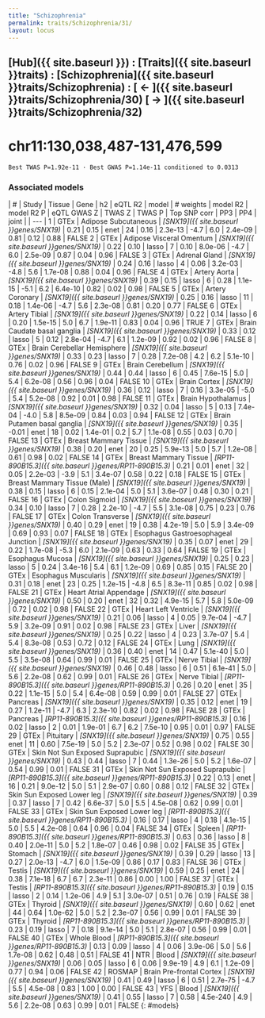 ```yaml
---
title: "Schizophrenia"
permalink: traits/Schizophrenia/31/ 
layout: locus
---
```


## [Hub]({{ site.baseurl }}) : [Traits]({{ site.baseurl }}traits) : [Schizophrenia]({{ site.baseurl }}traits/Schizophrenia) :  [ ← ]({{ site.baseurl }}traits/Schizophrenia/30)  [ → ]({{ site.baseurl }}traits/Schizophrenia/32)

# chr11:130,038,487-131,476,599

`Best TWAS P=1.92e-11 · Best GWAS P=1.14e-11 conditioned to 0.0313`

<script>
Plotly.d3.csv("../31.cond.csv", function(data){ processData(data) } );
</script><div id="graph"></div>

### Associated models

| # | Study | Tissue | Gene | h2 | eQTL R2 | model | # weights | model R2 | model R2 P | eQTL GWAS Z | TWAS Z | TWAS P | Top SNP corr | PP3 | PP4 | joint |
| --- |
 1 | GTEx | Adipose Subcutaneous | *[SNX19]({{ site.baseurl }}genes/SNX19)* | 0.21 |  0.15 | enet | 24 | 0.16 |  2.3e-13 | -4.7 | 6.0 | 2.4e-09 | 0.81 | 0.12 | 0.88 | FALSE
 2 | GTEx | Adipose Visceral Omentum | *[SNX19]({{ site.baseurl }}genes/SNX19)* | 0.22 |  0.10 | lasso |  7 | 0.10 |  8.0e-06 | -4.7 | 6.0 | 2.5e-09 | 0.87 | 0.04 | 0.96 | FALSE
 3 | GTEx | Adrenal Gland | *[SNX19]({{ site.baseurl }}genes/SNX19)* | 0.24 |  0.16 | lasso |  4 | 0.06 |  3.2e-03 | -4.8 | 5.6 | 1.7e-08 | 0.88 | 0.04 | 0.96 | FALSE
 4 | GTEx | Artery Aorta | *[SNX19]({{ site.baseurl }}genes/SNX19)* | 0.39 |  0.15 | lasso |  6 | 0.28 |  1.1e-15 | -5.1 | 6.2 | 6.4e-10 | 0.82 | 0.02 | 0.98 | FALSE
 5 | GTEx | Artery Coronary | *[SNX19]({{ site.baseurl }}genes/SNX19)* | 0.25 |  0.16 | lasso | 11 | 0.18 |  1.4e-06 | -4.7 | 5.6 | 2.3e-08 | 0.81 | 0.20 | 0.77 | FALSE
 6 | GTEx | Artery Tibial | *[SNX19]({{ site.baseurl }}genes/SNX19)* | 0.22 |  0.14 | lasso |  6 | 0.20 |  1.5e-15 |  5.0 | 6.7 | 1.9e-11 | 0.83 | 0.04 | 0.96 |  TRUE
 7 | GTEx | Brain Caudate basal ganglia | *[SNX19]({{ site.baseurl }}genes/SNX19)* | 0.33 |  0.12 | lasso |  5 | 0.12 |  2.8e-04 | -4.7 | 6.1 | 1.2e-09 | 0.92 | 0.02 | 0.96 | FALSE
 8 | GTEx | Brain Cerebellar Hemisphere | *[SNX19]({{ site.baseurl }}genes/SNX19)* | 0.33 |  0.23 | lasso |  7 | 0.28 |  7.2e-08 |  4.2 | 6.2 | 5.1e-10 | 0.76 | 0.02 | 0.96 | FALSE
 9 | GTEx | Brain Cerebellum | *[SNX19]({{ site.baseurl }}genes/SNX19)* | 0.44 |  0.44 | lasso |  6 | 0.45 |  7.6e-15 |  5.0 | 5.4 | 6.2e-08 | 0.56 | 0.96 | 0.04 | FALSE
10 | GTEx | Brain Cortex | *[SNX19]({{ site.baseurl }}genes/SNX19)* | 0.36 |  0.12 | lasso |  7 | 0.16 |  3.3e-05 | -5.0 | 5.4 | 5.2e-08 | 0.92 | 0.01 | 0.98 | FALSE
11 | GTEx | Brain Hypothalamus | *[SNX19]({{ site.baseurl }}genes/SNX19)* | 0.32 |  0.04 | lasso |  5 | 0.13 |  7.4e-04 | -4.0 | 5.8 | 8.5e-09 | 0.84 | 0.03 | 0.94 | FALSE
12 | GTEx | Brain Putamen basal ganglia | *[SNX19]({{ site.baseurl }}genes/SNX19)* | 0.35 | -0.01 | enet | 18 | 0.02 |  1.4e-01 |  0.2 | 5.7 | 1.1e-08 | 0.55 | 0.03 | 0.70 | FALSE
13 | GTEx | Breast Mammary Tissue | *[SNX19]({{ site.baseurl }}genes/SNX19)* | 0.38 |  0.20 | enet | 20 | 0.25 |  5.9e-13 |  5.0 | 5.7 | 1.2e-08 | 0.61 | 0.98 | 0.02 | FALSE
14 | GTEx | Breast Mammary Tissue | *[RP11-890B15.3]({{ site.baseurl }}genes/RP11-890B15.3)* | 0.21 |  0.01 | enet | 32 | 0.05 |  2.2e-03 | -3.9 | 5.1 | 3.4e-07 | 0.58 | 0.22 | 0.18 | FALSE
15 | GTEx | Breast Mammary Tissue (Male) | *[SNX19]({{ site.baseurl }}genes/SNX19)* | 0.38 |  0.15 | lasso |  6 | 0.15 |  2.1e-04 |  5.0 | 5.1 | 3.6e-07 | 0.48 | 0.30 | 0.21 | FALSE
16 | GTEx | Colon Sigmoid | *[SNX19]({{ site.baseurl }}genes/SNX19)* | 0.34 |  0.10 | lasso |  7 | 0.28 |  2.2e-10 | -4.7 | 5.5 | 3.1e-08 | 0.75 | 0.23 | 0.76 | FALSE
17 | GTEx | Colon Transverse | *[SNX19]({{ site.baseurl }}genes/SNX19)* | 0.40 |  0.29 | enet | 19 | 0.38 |  4.2e-19 |  5.0 | 5.9 | 3.4e-09 | 0.69 | 0.93 | 0.07 | FALSE
18 | GTEx | Esophagus Gastroesophageal Junction | *[SNX19]({{ site.baseurl }}genes/SNX19)* | 0.35 |  0.07 | enet | 29 | 0.22 |  1.7e-08 | -5.3 | 6.0 | 2.1e-09 | 0.63 | 0.33 | 0.64 | FALSE
19 | GTEx | Esophagus Mucosa | *[SNX19]({{ site.baseurl }}genes/SNX19)* | 0.25 |  0.23 | lasso |  5 | 0.24 |  3.4e-16 |  5.4 | 6.1 | 1.2e-09 | 0.69 | 0.85 | 0.15 | FALSE
20 | GTEx | Esophagus Muscularis | *[SNX19]({{ site.baseurl }}genes/SNX19)* | 0.31 |  0.18 | enet | 23 | 0.25 |  1.2e-15 | -4.8 | 6.5 | 8.3e-11 | 0.85 | 0.02 | 0.98 | FALSE
21 | GTEx | Heart Atrial Appendage | *[SNX19]({{ site.baseurl }}genes/SNX19)* | 0.50 |  0.20 | enet | 32 | 0.32 |  4.9e-15 |  5.7 | 5.8 | 5.0e-09 | 0.72 | 0.02 | 0.98 | FALSE
22 | GTEx | Heart Left Ventricle | *[SNX19]({{ site.baseurl }}genes/SNX19)* | 0.21 |  0.06 | lasso |  4 | 0.05 |  9.7e-04 | -4.7 | 5.9 | 3.2e-09 | 0.91 | 0.02 | 0.98 | FALSE
23 | GTEx | Liver | *[SNX19]({{ site.baseurl }}genes/SNX19)* | 0.25 |  0.22 | lasso |  4 | 0.23 |  3.7e-07 |  5.4 | 5.4 | 8.3e-08 | 0.53 | 0.72 | 0.12 | FALSE
24 | GTEx | Lung | *[SNX19]({{ site.baseurl }}genes/SNX19)* | 0.36 |  0.40 | enet | 14 | 0.47 |  5.1e-40 |  5.0 | 5.5 | 3.5e-08 | 0.64 | 0.99 | 0.01 | FALSE
25 | GTEx | Nerve Tibial | *[SNX19]({{ site.baseurl }}genes/SNX19)* | 0.46 |  0.48 | lasso |  6 | 0.51 |  6.1e-41 |  5.0 | 5.6 | 2.2e-08 | 0.62 | 0.99 | 0.01 | FALSE
26 | GTEx | Nerve Tibial | *[RP11-890B15.3]({{ site.baseurl }}genes/RP11-890B15.3)* | 0.26 |  0.20 | enet | 35 | 0.22 |  1.1e-15 |  5.0 | 5.4 | 6.4e-08 | 0.59 | 0.99 | 0.01 | FALSE
27 | GTEx | Pancreas | *[SNX19]({{ site.baseurl }}genes/SNX19)* | 0.35 |  0.12 | enet | 19 | 0.27 |  1.2e-11 | -4.7 | 6.3 | 2.3e-10 | 0.82 | 0.02 | 0.98 | FALSE
28 | GTEx | Pancreas | *[RP11-890B15.3]({{ site.baseurl }}genes/RP11-890B15.3)* | 0.16 |  0.02 | lasso |  2 | 0.01 |  1.9e-01 |  6.7 | 6.2 | 7.5e-10 | 0.95 | 0.01 | 0.97 | FALSE
29 | GTEx | Pituitary | *[SNX19]({{ site.baseurl }}genes/SNX19)* | 0.75 |  0.55 | enet | 11 | 0.60 |  7.5e-19 |  5.0 | 5.2 | 2.3e-07 | 0.52 | 0.98 | 0.02 | FALSE
30 | GTEx | Skin Not Sun Exposed Suprapubic | *[SNX19]({{ site.baseurl }}genes/SNX19)* | 0.43 |  0.44 | lasso |  7 | 0.44 |  1.3e-26 |  5.0 | 5.2 | 1.6e-07 | 0.54 | 0.99 | 0.01 | FALSE
31 | GTEx | Skin Not Sun Exposed Suprapubic | *[RP11-890B15.3]({{ site.baseurl }}genes/RP11-890B15.3)* | 0.22 |  0.13 | enet | 16 | 0.21 |  9.0e-12 |  5.0 | 5.1 | 2.9e-07 | 0.60 | 0.88 | 0.12 | FALSE
32 | GTEx | Skin Sun Exposed Lower leg | *[SNX19]({{ site.baseurl }}genes/SNX19)* | 0.39 |  0.37 | lasso |  7 | 0.42 |  6.6e-37 |  5.0 | 5.5 | 4.5e-08 | 0.62 | 0.99 | 0.01 | FALSE
33 | GTEx | Skin Sun Exposed Lower leg | *[RP11-890B15.3]({{ site.baseurl }}genes/RP11-890B15.3)* | 0.16 |  0.17 | lasso |  4 | 0.18 |  4.1e-15 |  5.0 | 5.5 | 4.2e-08 | 0.64 | 0.96 | 0.04 | FALSE
34 | GTEx | Spleen | *[RP11-890B15.3]({{ site.baseurl }}genes/RP11-890B15.3)* | 0.63 |  0.36 | lasso |  8 | 0.40 |  2.0e-11 |  5.0 | 5.2 | 1.8e-07 | 0.46 | 0.98 | 0.02 | FALSE
35 | GTEx | Stomach | *[SNX19]({{ site.baseurl }}genes/SNX19)* | 0.39 |  0.29 | lasso | 13 | 0.27 |  2.0e-13 | -4.7 | 6.0 | 1.5e-09 | 0.86 | 0.17 | 0.83 | FALSE
36 | GTEx | Testis | *[SNX19]({{ site.baseurl }}genes/SNX19)* | 0.59 |  0.25 | enet | 24 | 0.38 |  7.1e-18 |  6.7 | 6.7 | 2.3e-11 | 0.86 | 0.00 | 1.00 | FALSE
37 | GTEx | Testis | *[RP11-890B15.3]({{ site.baseurl }}genes/RP11-890B15.3)* | 0.19 |  0.15 | lasso |  2 | 0.14 |  1.2e-06 |  4.9 | 5.1 | 3.0e-07 | 0.51 | 0.76 | 0.19 | FALSE
38 | GTEx | Thyroid | *[SNX19]({{ site.baseurl }}genes/SNX19)* | 0.60 |  0.62 | enet | 44 | 0.64 |  1.0e-62 |  5.0 | 5.2 | 2.3e-07 | 0.56 | 0.99 | 0.01 | FALSE
39 | GTEx | Thyroid | *[RP11-890B15.3]({{ site.baseurl }}genes/RP11-890B15.3)* | 0.23 |  0.19 | lasso |  7 | 0.18 |  9.1e-14 |  5.0 | 5.1 | 2.8e-07 | 0.56 | 0.99 | 0.01 | FALSE
40 | GTEx | Whole Blood | *[RP11-890B15.3]({{ site.baseurl }}genes/RP11-890B15.3)* | 0.13 |  0.09 | lasso |  4 | 0.06 |  3.9e-06 |  5.0 | 5.6 | 1.7e-08 | 0.62 | 0.48 | 0.51 | FALSE
41 | NTR | Blood | *[SNX19]({{ site.baseurl }}genes/SNX19)* | 0.06 |  0.05 | lasso |  6 | 0.06 |  9.9e-19 |  4.9 | 6.1 | 1.2e-09 | 0.77 | 0.94 | 0.06 | FALSE
42 | ROSMAP | Brain Pre-frontal Cortex | *[SNX19]({{ site.baseurl }}genes/SNX19)* | 0.41 |  0.49 | lasso |  6 | 0.51 |  2.7e-75 | -4.7 | 5.5 | 4.5e-08 | 0.83 | 1.00 | 0.00 | FALSE
43 | YFS | Blood | *[SNX19]({{ site.baseurl }}genes/SNX19)* | 0.41 |  0.55 | lasso |  7 | 0.58 | 4.5e-240 |  4.9 | 5.6 | 2.2e-08 | 0.63 | 0.99 | 0.01 | FALSE
{: #models}

